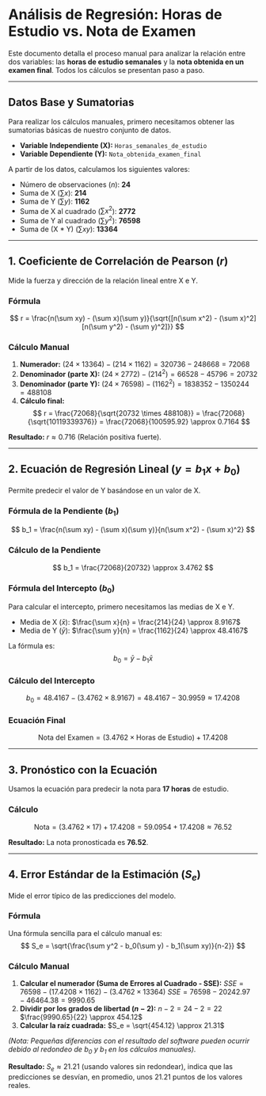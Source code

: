 # Análisis de Regresión: Horas de Estudio vs. Nota de Examen

Este documento detalla el proceso manual para analizar la relación entre dos variables: las **horas de estudio semanales** y la **nota obtenida en un examen final**. Todos los cálculos se presentan paso a paso.

---
## Datos Base y Sumatorias
Para realizar los cálculos manuales, primero necesitamos obtener las sumatorias básicas de nuestro conjunto de datos.

* **Variable Independiente (X):** `Horas_semanales_de_estudio`
* **Variable Dependiente (Y):** `Nota_obtenida_examen_final`

A partir de los datos, calculamos los siguientes valores:

* Número de observaciones ($n$): **24**
* Suma de X ($\sum x$): **214**
* Suma de Y ($\sum y$): **1162**
* Suma de X al cuadrado ($\sum x^2$): **2772**
* Suma de Y al cuadrado ($\sum y^2$): **76598**
* Suma de (X * Y) ($\sum xy$): **13364**

---
## 1. Coeficiente de Correlación de Pearson ($r$)
Mide la fuerza y dirección de la relación lineal entre X e Y.

### Fórmula
$$
r = \frac{n(\sum xy) - (\sum x)(\sum y)}{\sqrt{[n(\sum x^2) - (\sum x)^2][n(\sum y^2) - (\sum y)^2]}}
$$

### Cálculo Manual
1.  **Numerador:**
    $(24 \times 13364) - (214 \times 1162) = 320736 - 248668 = 72068$
2.  **Denominador (parte X):**
    $(24 \times 2772) - (214^2) = 66528 - 45796 = 20732$
3.  **Denominador (parte Y):**
    $(24 \times 76598) - (1162^2) = 1838352 - 1350244 = 488108$
4.  **Cálculo final:**
    $$
    r = \frac{72068}{\sqrt{20732 \times 488108}} = \frac{72068}{\sqrt{10119339376}} = \frac{72068}{100595.92} \approx 0.7164
    $$

**Resultado:** $r \approx 0.716$ (Relación positiva fuerte).

---
## 2. Ecuación de Regresión Lineal ($y = b_1x + b_0$)
Permite predecir el valor de Y basándose en un valor de X.

### Fórmula de la Pendiente ($b_1$)
$$
b_1 = \frac{n(\sum xy) - (\sum x)(\sum y)}{n(\sum x^2) - (\sum x)^2}
$$

### Cálculo de la Pendiente
$$
b_1 = \frac{72068}{20732} \approx 3.4762
$$

### Fórmula del Intercepto ($b_0$)
Para calcular el intercepto, primero necesitamos las medias de X e Y.
* Media de X ($\bar{x}$): $\frac{\sum x}{n} = \frac{214}{24} \approx 8.9167$
* Media de Y ($\bar{y}$): $\frac{\sum y}{n} = \frac{1162}{24} \approx 48.4167$

La fórmula es:
$$
b_0 = \bar{y} - b_1\bar{x}
$$

### Cálculo del Intercepto
$$
b_0 = 48.4167 - (3.4762 \times 8.9167) = 48.4167 - 30.9959 \approx 17.4208
$$

### Ecuación Final
$$
\text{Nota del Examen} = (3.4762 \times \text{Horas de Estudio}) + 17.4208
$$

---
## 3. Pronóstico con la Ecuación
Usamos la ecuación para predecir la nota para **17 horas** de estudio.

### Cálculo
$$
\text{Nota} = (3.4762 \times 17) + 17.4208 = 59.0954 + 17.4208 \approx 76.52
$$

**Resultado:** La nota pronosticada es **76.52**.

---
## 4. Error Estándar de la Estimación ($S_e$)
Mide el error típico de las predicciones del modelo.

### Fórmula
Una fórmula sencilla para el cálculo manual es:
$$
S_e = \sqrt{\frac{\sum y^2 - b_0(\sum y) - b_1(\sum xy)}{n-2}}
$$

### Cálculo Manual
1.  **Calcular el numerador (Suma de Errores al Cuadrado - SSE):**
    $SSE = 76598 - (17.4208 \times 1162) - (3.4762 \times 13364)$
    $SSE = 76598 - 20242.97 - 46464.38 = 9990.65$
2.  **Dividir por los grados de libertad ($n-2$):**
    $n - 2 = 24 - 2 = 22$
    $\frac{9990.65}{22} \approx 454.12$
3.  **Calcular la raíz cuadrada:**
    $S_e = \sqrt{454.12} \approx 21.31$

*(Nota: Pequeñas diferencias con el resultado del software pueden ocurrir debido al redondeo de $b_0$ y $b_1$ en los cálculos manuales).*

**Resultado:** $S_e \approx 21.21$ (usando valores sin redondear), indica que las predicciones se desvían, en promedio, unos 21.21 puntos de los valores reales.